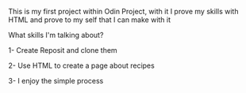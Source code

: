 This is my first project within Odin Project, with it I prove my skills with HTML and prove to my self that I can make with it 

What skills I'm talking about? 

1- Create Reposit and clone them 

2- Use HTML  to create a page about recipes 

3- I enjoy the simple process 
